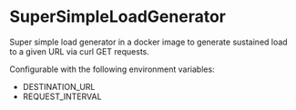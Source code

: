 # SuperSimpleLoadGenerator
Super simple load generator in a  docker image to generate sustained load to a given URL via curl GET requests.

Configurable with the following environment variables:
- DESTINATION_URL
- REQUEST_INTERVAL

